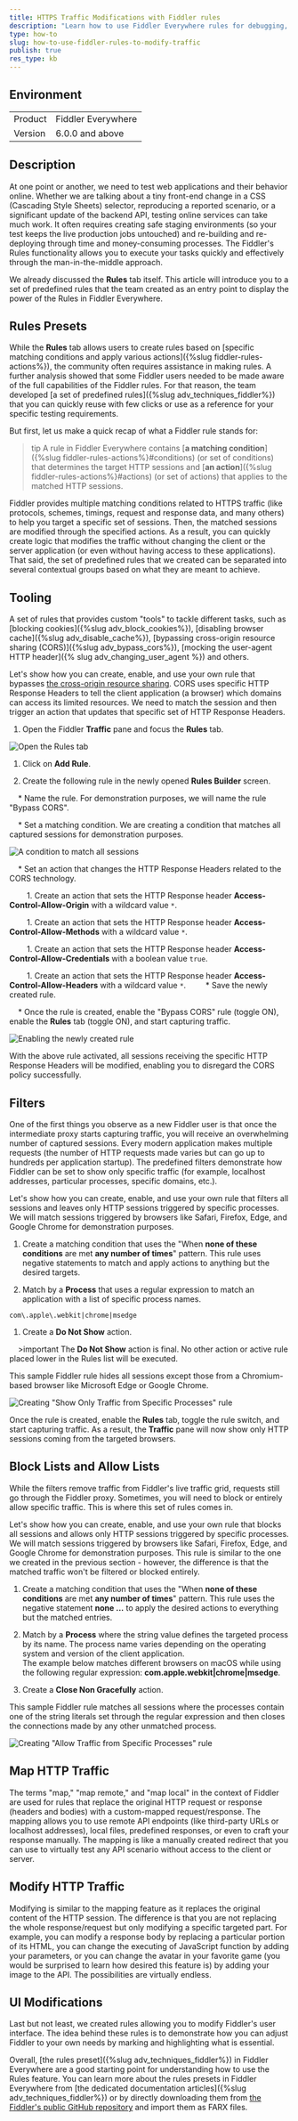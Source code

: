```yaml
---
title: HTTPS Traffic Modifications with Fiddler rules
description: "Learn how to use Fiddler Everywhere rules for debugging, modifying, mocking, and testing the ongoing web traffic."
type: how-to
slug: how-to-use-fiddler-rules-to-modify-traffic
publish: true
res_type: kb
---
```


## Environment

|   |   |
|---|---|
| Product   |  Fiddler Everywhere  |
| Version | 6.0.0 and above  |

## Description

At one point or another, we need to test web applications and their behavior online. Whether we are talking about a tiny front-end change in a CSS (Cascading Style Sheets) selector, reproducing a reported scenario, or a significant update of the backend API, testing online services can take much work. It often requires creating safe staging environments (so your test keeps the live production jobs untouched) and re-building and re-deploying through time and money-consuming processes. The Fiddler's Rules functionality allows you to execute your tasks quickly and effectively through the man-in-the-middle approach.

We already discussed the **Rules** tab itself. This article will introduce you to a set of predefined rules that the team created as an entry point to display the power of the Rules in Fiddler Everywhere.

## Rules Presets

While the **Rules** tab allows users to create rules based on [specific matching conditions and apply various actions]({%slug fiddler-rules-actions%}), the community often requires assistance in making rules. A further analysis showed that some Fiddler users needed to be made aware of the full capabilities of the Fiddler rules. For that reason, the team developed [a set of predefined rules]({%slug adv_techniques_fiddler%}) that you can quickly reuse with few clicks or use as a reference for your specific testing requirements.

But first, let us make a quick recap of what a Fiddler rule stands for:

>tip A rule in Fiddler Everywhere contains [**a matching condition**]({%slug fiddler-rules-actions%}#conditions) (or set of conditions) that determines the target HTTP sessions and [**an action**]({%slug fiddler-rules-actions%}#actions) (or set of actions) that applies to the matched HTTP sessions.

Fiddler provides multiple matching conditions related to HTTPS traffic (like protocols, schemes, timings, request and response data, and many others) to help you target a specific set of sessions. Then, the matched sessions are modified through the specified actions. As a result, you can quickly create logic that modifies the traffic without changing the client or the server application (or even without having access to these applications). That said, the set of predefined rules that we created can be separated into several contextual groups based on what they are meant to achieve.

## Tooling 

A set of rules that provides custom "tools" to tackle different tasks, such as [blocking cookies]({%slug adv_block_cookies%}), [disabling browser cache]({%slug adv_disable_cache%}), [bypassing cross-origin resource sharing (CORS)]({%slug adv_bypass_cors%}), [mocking the user-agent HTTP header]({% slug adv_changing_user_agent %}) and others.

Let's show how you can create, enable, and use your own rule that bypasses [the cross-origin resource sharing](https://developer.mozilla.org/en-US/docs/Web/HTTP/CORS). CORS uses specific HTTP Response Headers to tell the client application (a browser) which domains can access its limited resources. We need to match the session and then trigger an action that updates that specific set of HTTP Response Headers.

1. Open the Fiddler **Traffic** pane and focus the **Rules** tab.

 ![Open the Rules tab](../images/kb/rules-presets-how-to/open-rules.png)

1. Click on **Add Rule**.

1. Create the following rule in the newly opened **Rules Builder** screen.

    * Name the rule. For demonstration purposes, we will name the rule "Bypass CORS".

    * Set a matching condition. We are creating a condition that matches all captured sessions for demonstration purposes.

 ![A condition to match all sessions](../images/kb/rules-presets-how-to/match-condition-all-sessions.png)

    * Set an action that changes the HTTP Response Headers related to the CORS technology.

        1. Create an action that sets the HTTP Response header **Access-Control-Allow-Origin** with a wildcard value `*`.

        1. Create an action that sets the HTTP Response header **Access-Control-Allow-Methods** with a wildcard value `*`.

        1. Create an action that sets the HTTP Response header **Access-Control-Allow-Credentials** with a boolean value `true`.

        1. Create an action that sets the HTTP Response header **Access-Control-Allow-Headers** with a wildcard value `*`.
    
    * Save the newly created rule.

    * Once the rule is created, enable the "Bypass CORS" rule (toggle ON), enable the **Rules** tab (toggle ON), and start capturing traffic.

 ![Enabling the newly created rule](../images/kb/rules-presets-how-to/enabling-rule-bypass-cors.png)

With the above rule activated, all sessions receiving the specific HTTP Response Headers will be modified, enabling you to disregard the CORS policy successfully.

## Filters

One of the first things you observe as a new Fiddler user is that once the intermediate proxy starts capturing traffic, you will receive an overwhelming number of captured sessions. Every modern application makes multiple requests (the number of HTTP requests made varies but can go up to hundreds per application startup). The predefined filters demonstrate how Fiddler can be set to show only specific traffic (for example, localhost addresses, particular processes, specific domains, etc.). 

Let's show how you can create, enable, and use your own rule that filters all sessions and leaves only HTTP sessions triggered by specific processes. We will match sessions triggered by browsers like Safari, Firefox, Edge, and Google Chrome for demonstration purposes.

1. Create a matching condition that uses the "When **none of these conditions** are met **any number of times**" pattern. This rule uses negative statements to match and apply actions to anything but the desired targets.

1. Match by a **Process** that uses a regular expression to match an application with a list of specific process names.

 ```regex
 com\.apple\.webkit|chrome|msedge
 ```

1. Create a **Do Not Show** action.

    >important The **Do Not Show** action is final. No other action or active rule placed lower in the Rules list will be executed.

This sample Fiddler rule hides all sessions except those from a Chromium-based browser like Microsoft Edge or Google Chrome.

![Creating "Show Only Traffic from Specific Processes" rule](../images/advanced/adv-show-only-specific-processes.png)

Once the rule is created, enable the **Rules** tab, toggle the rule switch, and start capturing traffic. As a result, the **Traffic** pane will now show only HTTP sessions coming from the targeted browsers.


## Block Lists and Allow Lists

While the filters remove traffic from Fiddler's live traffic grid, requests still go through the Fiddler proxy. Sometimes, you will need to block or entirely allow specific traffic. This is where this set of rules comes in.

Let's show how you can create, enable, and use your own rule that blocks all sessions and allows only HTTP sessions triggered by specific processes. We will match sessions triggered by browsers like Safari, Firefox, Edge, and Google Chrome for demonstration purposes. This rule is similar to the one we created in the previous section - however, the difference is that the matched traffic won't be filtered or blocked entirely.

1. Create a matching condition that uses the "When **none of these conditions** are met **any number of times**" pattern. This rule uses the negative statement **none ...** to apply the desired actions to everything but the matched entries.

1. Match by a **Process** where the string value defines the targeted process by its name. The process name varies depending on the operating system and version of the client application.<br/>The example below matches different browsers on macOS while using the following regular expression: **com\.apple\.webkit|chrome|msedge**.

1. Create a **Close Non Gracefully** action.

This sample Fiddler rule matches all sessions where the processes contain one of the string literals set through the regular expression and then closes the connections made by any other unmatched process.

![Creating "Allow Traffic from Specific Processes" rule](../images/advanced/adv-allow-only-specific-processes.png)


## Map HTTP Traffic

The terms "map," "map remote," and "map local" in the context of Fiddler are used for rules that replace the original HTTP request or response (headers and bodies) with a custom-mapped request/response. The mapping allows you to use remote API endpoints (like third-party URLs or localhost addresses), local files, predefined responses, or even to craft your response manually. The mapping is like a manually created redirect that you can use to virtually test any API scenario without access to the client or server.

## Modify HTTP Traffic

Modifying is similar to the mapping feature as it replaces the original content of the HTTP session. The difference is that you are not replacing the whole response/request but only modifying a specific targeted part. For example, you can modify a response body by replacing a particular portion of its HTML, you can change the executing of JavaScript function by adding your parameters, or you can change the avatar in your favorite game (you would be surprised to learn how desired this feature is) by adding your image to the API. The possibilities are virtually endless.

## UI Modifications

Last but not least, we created rules allowing you to modify Fiddler's user interface. The idea behind these rules is to demonstrate how you can adjust Fiddler to your own needs by marking and highlighting what is essential. 


Overall, [the rules preset]({%slug adv_techniques_fiddler%}) in Fiddler Everywhere are a good starting point for understanding how to use the Rules feature. You can learn more about the rules presets in Fiddler Everywhere from [the dedicated documentation articles]({%slug adv_techniques_fiddler%}) or by directly downloading them from [the Fiddler's public GitHub repository](https://github.com/telerik/fiddler-everywhere/tree/master/rules) and import them as FARX files.